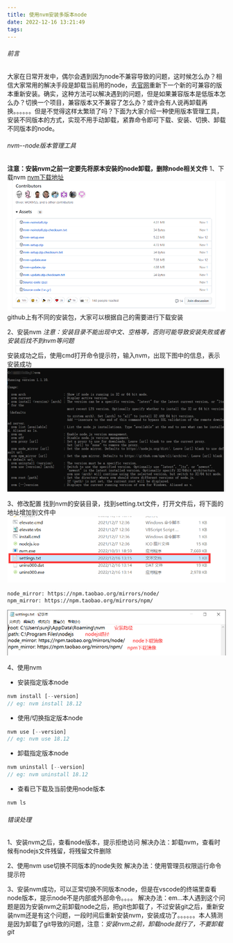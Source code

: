```yaml
---
title: 使用nvm安装多版本node
date: 2022-12-16 13:21:49
tags:
---
```


###### 前言
大家在日常开发中，偶尔会遇到因为node不兼容导致的问题，这时候怎么办？相信大家常用的解决手段是卸载当前用的node，去[官网](https://nodejs.org/zh-cn/)重新下一个新的可兼容的版本重新安装。确实，这种方法可以解决遇到的问题，但是如果兼容版本是低版本怎么办？切换一个项目，兼容版本又不兼容了怎么办？或许会有人说再卸载再换。。。。。。但是不觉得这样太繁琐了吗？下面为大家介绍一种使用版本管理工具，安装不同版本的方式，实现不用手动卸载，紧靠命令即可下载、安装、切换、卸载不同版本的node。

###### nvm--node版本管理工具
**注意：安装nvm之前一定要先将原本安装的node卸载，删除node相关文件**
1、下载nvm
[nvm下载地址](https://github.com/coreybutler/nvm-windows/releases)
![下载nvm](images/nvm-download.png)
github上有不同的安装包，大家可以根据自己的需要进行下载安装

2、安装nvm
*注意：安装目录不能出现中文、空格等，否则可能导致安装失败或者安装后找不到nvm等问题*

安装成功之后，使用cmd打开命令提示符，输入nvm，出现下图中的信息，表示安装成功
![安装成功](images/nvm-install.png)

3、修改配置
找到nvm的安装目录，找到setting.txt文件，打开文件后，将下面的地址增加到文件中
![配置文件](images/nvm-setting.png)
```
node_mirror: https://npm.taobao.org/mirrors/node/
npm_mirror: https://npm.taobao.org/mirrors/npm/
```
![配置文件内容](images/nvm-setting-content.png)

4、使用nvm
- 安装指定版本node
```javascript
nvm install [--version]
// eg: nvm install 18.12
```
- 使用/切换指定版本node
```javascript
nvm use [--version]
// eg: nvm use 18.12
```
- 卸载指定版本node
```javascript
nvm uninstall [--version]
// eg: nvm uninstall 18.12
```
- 查看已下载及当前使用node版本
```javascript
nvm ls
```

###### 错误处理
1、安装nvm之后，查看node版本，提示拒绝访问
解决办法：卸载nvm，查看时候有nodejs文件残留，将残留文件删除

2、使用nvm use切换不同版本的node失败
解决办法：使用管理员权限运行命令提示符

3、安装nvm成功，可以正常切换不同版本node，但是在vscode的终端里查看node版本，提示node不是内部或外部命令。。。。
解决办法：em...本人遇到这个问题是因为安装nvm之前卸载node之后，把git也卸载了，不过安装git之后，重新安装nvm还是有这个问题，一段时间后重新安装nvm，安装成功了。。。。。。本人猜测是因为卸载了git导致的问题，注意：*安装nvm之前，卸载node就行了，不要卸载git*